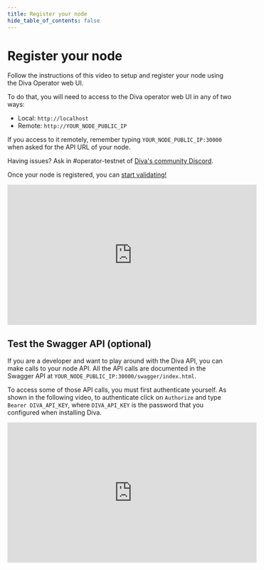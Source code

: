```yaml
---
title: Register your node
hide_table_of_contents: false
---
```


# Register your node

Follow the instructions of this video to setup and register your node using the Diva Operator web UI.

To do that, you will need to access to the Diva operator web UI in any of two ways:

- Local: `http://localhost`
- Remote: `http://YOUR_NODE_PUBLIC_IP`

If you access to it remotely, remember typing `YOUR_NODE_PUBLIC_IP:30000` when asked for the API URL of your node.

Having issues? Ask in #operator-testnet of [Diva's community Discord](https://discord.gg/nektarnetwork).

Once your node is registered, you can [start validating!](validate)

<center>
<iframe width="560" height="315" src="https://www.youtube.com/embed/efkyU2oEygo" title="YouTube video player" frameborder="0" allow="accelerometer; autoplay; clipboard-write; encrypted-media; gyroscope; picture-in-picture; web-share" allowfullscreen></iframe>
</center>

## Test the Swagger API (optional)

If you are a developer and want to play around with the Diva API, you can make calls to your node API. All the API calls are documented in the Swagger API at `YOUR_NODE_PUBLIC_IP:30000/swagger/index.html`. 

To access some of those API calls, you must first authenticate yourself. As shown in the following video, to authenticate click on `Authorize` and type `Bearer DIVA_API_KEY`, where `DIVA_API_KEY` is the password that you configured when installing Diva.

<center>
<iframe width="560" height="315" src="https://www.youtube.com/embed/LO75LbbqP50" title="YouTube video player" frameborder="0" allow="accelerometer; autoplay; clipboard-write; encrypted-media; gyroscope; picture-in-picture; web-share" allowfullscreen></iframe>
</center>
